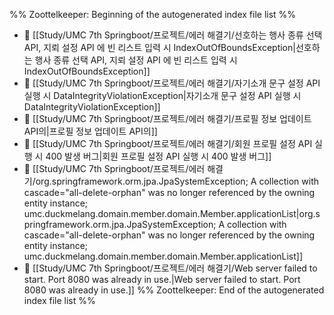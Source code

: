 %% Zoottelkeeper: Beginning of the autogenerated index file list  %%
- 📄 [[Study/UMC 7th Springboot/프로젝트/에러 해결기/선호하는 행사 종류 선택 API, 지뢰 설정 API 에 빈 리스트 입력 시 IndexOutOfBoundsException|선호하는 행사 종류 선택 API, 지뢰 설정 API 에 빈 리스트 입력 시 IndexOutOfBoundsException]]
- 📄 [[Study/UMC 7th Springboot/프로젝트/에러 해결기/자기소개 문구 설정 API 실행 시 DataIntegrityViolationException|자기소개 문구 설정 API 실행 시 DataIntegrityViolationException]]
- 📄 [[Study/UMC 7th Springboot/프로젝트/에러 해결기/프로필 정보 업데이트 API의|프로필 정보 업데이트 API의]]
- 📄 [[Study/UMC 7th Springboot/프로젝트/에러 해결기/회원 프로필 설정 API 실행 시 400 발생 버그|회원 프로필 설정 API 실행 시 400 발생 버그]]
- 📄 [[Study/UMC 7th Springboot/프로젝트/에러 해결기/org.springframework.orm.jpa.JpaSystemException; A collection with cascade="all-delete-orphan" was no longer referenced by the owning entity instance; umc.duckmelang.domain.member.domain.Member.applicationList|org.springframework.orm.jpa.JpaSystemException; A collection with cascade="all-delete-orphan" was no longer referenced by the owning entity instance; umc.duckmelang.domain.member.domain.Member.applicationList]]
- 📄 [[Study/UMC 7th Springboot/프로젝트/에러 해결기/Web server failed to start. Port 8080 was already in use.|Web server failed to start. Port 8080 was already in use.]]
%% Zoottelkeeper: End of the autogenerated index file list  %%
